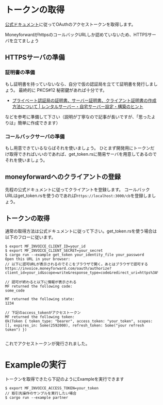 # トークンの取得
[公式ドキュメント](https://github.com/moneyforward/invoice-api-doc#%E8%AA%8D%E8%A8%BC%E3%81%AB%E3%81%A4%E3%81%84%E3%81%A6)に従ってOAuthのアクセストークンを取得します。

MoneyforwardがhttpsのコールバックURLしか認めていないため、HTTPSサーバを立てましょう

## HTTPSサーバの準備
### 証明書の準備
もし証明書を持っていないなら、自分で仮の認証局を立てて証明書を発行しましょう。
最終的に PKCS#12 秘密鍵があれば十分です。

* [プライベート認証局の証明書、サーバー証明書、クライアント証明書の作成方法について | レンタルサーバー・自宅サーバー設定・構築のヒント](https://server-setting.info/centos/private-ca-cert.html)

などを参考に準備して下さい（説明が丁寧なので記事が長いですが、「思ったよりは」簡単に作成できます）

### コールバックサーバの準備
もし用意できているならばそれを使いましょう。
ひとまず開発用にトークンだけ取得できればいいのであれば、get_token.rsに簡易サーバを用意してあるのでそれを使いましょう。

## moneyforwardへのクライアントの登録
先程の公式ドキュメントに従ってクライアントを登録します。
コールバックURLはget_token.rsを使うのであれば`https://localhost:3000/cb`を登録しましょう。

## トークンの取得
通常の取得方法は公式ドキュメントに従って下さい。get_token.rsを使う場合は以下のフローに従います。

``` console
$ export MF_INVOICE_CLIENT_ID=your_id
$ export MF_INVOICE_CLIENT_SECRET=your_secret
$ cargo run --example get_token your_identity_file your_password
Open this URL in your browser:
// 以下に認可URLが表示されるのでそこをブラウザで開く。あとはブラウザで認可する
https://invoice.moneyforward.com/oauth/authorize?client_id=your_id&scope=write&response_type=code&redirect_uri=https%3A%2F%2Flocalhost%3A3000%2Fcb&state=1234

// 認可が終わると以下に情報が表示される
MF returned the following code:
some_code

MF returned the following state:
1234

// 下記のaccess_tokenがアクセストークン
MF returned the following token:
Ok(Token { token_type: "bearer", access_token: "your_token", scopes: [], expires_in: Some(2592000), refresh_token: Some("your refresh token") })


```

これでアクセストークンが発行されました。

# Exampleの実行

トークンを取得できたら下記のようにExampleを実行できます

``` console
$ export MF_INVOICE_ACCESS_TOKEN=your_token
// 取引先操作のサンプルを実行したい場合
$ cargo run --example partner
```

